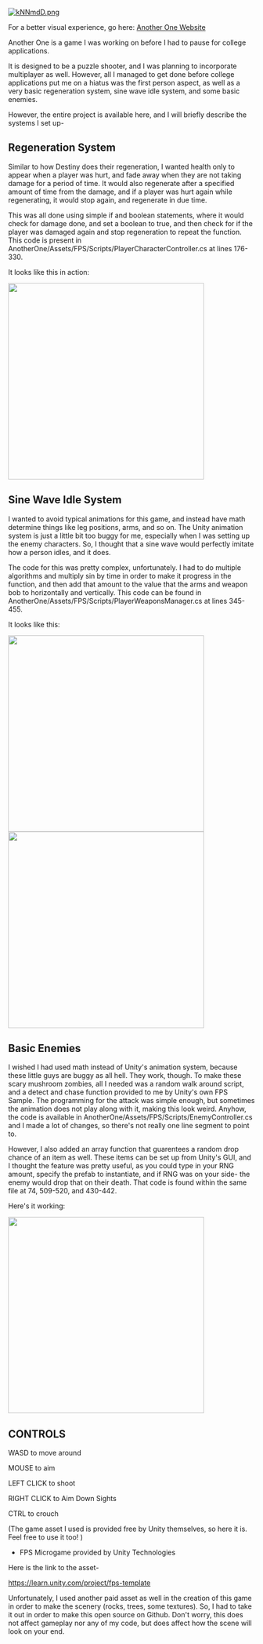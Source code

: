 [![kNNmdD.png](https://dc626.4shared.com/img/gfFVQabOea/s24/176ab1b9018/Another_One?async&rand=0.10187313229242556)](https://dc626.4shared.com/img/gfFVQabOea/s24/176ab1b9018/Another_One?async&rand=0.10187313229242556)


For a better visual experience, go here: [Another One Website](https://ryanhlewis.github.io/anotherone)

Another One is a game I was working on before I had to pause for college applications.

It is designed to be a puzzle shooter, and I was planning to incorporate multiplayer as well. However, all I managed to get done before college applications put me on a hiatus was the first person aspect, as well as a very basic regeneration system, sine wave idle system, and some basic enemies.


However, the entire project is available here, and I will briefly describe the systems I set up-

## Regeneration System
Similar to how Destiny does their regeneration, I wanted health only to appear when a player was hurt, and fade away when they are not taking damage for a period of time. It would also regenerate after a specified amount of time from the damage, and if a player was hurt again while regenerating, it would stop again, and regenerate in due time.

This was all done using simple if and boolean statements, where it would check for damage done, and set a boolean to true, and then check for if the player was damaged again and stop regeneration to repeat the function. This code is present in AnotherOne/Assets/FPS/Scripts/PlayerCharacterController.cs at lines 176-330.

It looks like this in action:

<img src="https://media3.giphy.com/media/g3FhqxqEGozXAw8Tz3/giphy.gif" width="400" />

## Sine Wave Idle System
I wanted to avoid typical animations for this game, and instead have math determine things like leg positions, arms, and so on. The Unity animation system is just a little bit too buggy for me, especially when I was setting up the enemy characters. So, I thought that a sine wave would perfectly imitate how a person idles, and it does.

The code for this was pretty complex, unfortunately. I had to do multiple algorithms and multiply sin by time in order to make it progress in the function, and then add that amount to the value that the arms and weapon bob to horizontally and vertically. This code can be found in AnotherOne/Assets/FPS/Scripts/PlayerWeaponsManager.cs at lines 345-455.

It looks like this:

<img src="https://media3.giphy.com/media/P23glzARPG0aaS7YYD/giphy.gif" width="400" />
<img src="https://media3.giphy.com/media/OVnswtJDEJwcfEdCPN/giphy.gif" width="400" />

## Basic Enemies
I wished I had used math instead of Unity's animation system, because these little guys are buggy as all hell. They work, though. To make these scary mushroom zombies, all I needed was a random walk around script, and a detect and chase function provided to me by Unity's own FPS Sample. The programming for the attack was simple enough, but sometimes the animation does not play along with it, making this look weird. Anyhow, the code is available in AnotherOne/Assets/FPS/Scripts/EnemyController.cs and I made a lot of changes, so there's not really one line segment to point to.

However, I also added an array function that guarentees a random drop chance of an item as well. These items can be set up from Unity's GUI, and I thought the feature was pretty useful, as you could type in your RNG amount, specify the prefab to instantiate, and if RNG was on your side- the enemy would drop that on their death. That code is found within the same file at 74, 509-520, and 430-442.

Here's it working:

<img src="https://media4.giphy.com/media/IukEsrlyJZ3bEHnDr1/giphy.gif" width="400" />

## CONTROLS

WASD to move around

MOUSE to aim

LEFT CLICK to shoot

RIGHT CLICK to Aim Down Sights

CTRL to crouch



(The game asset I used is provided free by Unity themselves, so here it is. Feel free to use it too! )

- FPS Microgame provided by Unity Technologies


Here is the link to the asset- 

https://learn.unity.com/project/fps-template


Unfortunately, I used another paid asset as well in the creation of this game in order to make the scenery (rocks, trees, some textures). So, I had to take it out in order to make this open source on Github. Don't worry, this does not affect gameplay nor any of my code, but does affect how the scene will look on your end.



